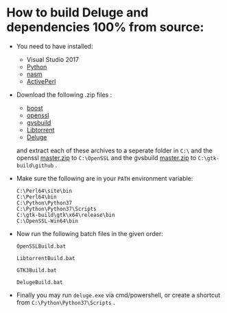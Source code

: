 
# How to build Deluge and dependencies 100% from source:

- You need to have installed:

  - Visual Studio 2017
  - [Python](https://www.python.org/ftp/python/3.7.5/python-3.7.5-amd64.exe)
  - [nasm](https://www.nasm.us/pub/nasm/releasebuilds/2.14.02/win64/nasm-2.14.02-installer-x64.exe)
  - [ActivePerl](https://platform.activestate.com/ActiveState/ActivePerl-5.28/auto-fork?utm_campaign=fork-perl&utm_medium=website&utm_source=activestate.com&utm_term=perl5.28&utm_content=fork-activeperl5.28)

- Download the following .zip files : 

  - [boost](https://dl.bintray.com/boostorg/release/1.70.0/source/boost_1_70_0.zip)
  - [openssl](https://github.com/openssl/openssl/archive/master.zip)
  - [gvsbuild](https://github.com/wingtk/gvsbuild/archive/master.zip)
  - [Libtorrent](https://github.com/arvidn/libtorrent/archive/RC_1_2.zip)
  - [Deluge](https://github.com/deluge-torrent/deluge/archive/develop.zip)

  and extract each of these archives to a seperate folder in `C:\`
  and the openssl [master.zip](https://github.com/openssl/openssl/archive/master.zip) to `C:\OpenSSL`
  and the gvsbuild [master.zip](https://github.com/wingtk/gvsbuild/archive/master.zip) to `C:\gtk-build\github` .
  
- Make sure the following are in your `PATH` environment variable:

  ```text
  C:\Perl64\site\bin
  C:\Perl64\bin
  C:\Python\Python37
  C:\Python\Python37\Scripts
  C:\gtk-build\gtk\x64\release\bin
  C:\OpenSSL-Win64\bin
  ```

- Now run the following batch files in the given order:

  ```text
  OpenSSLBuild.bat

  LibtorrentBuild.bat
  
  GTK3Build.bat
  
  DelugeBuild.bat
  ```

- Finally you may run `deluge.exe` via cmd/powershell, or create a shortcut from `C:\Python\Python37\Scripts` .
